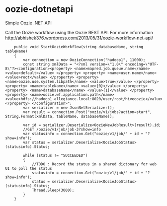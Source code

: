 oozie-dotnetapi
===============

Simple Oozie .NET API

Call the Oozie workflow using the Oozie REST API. For more information http://abhishek376.wordpress.com/2013/05/31/oozie-workflow-net-api/

		public void StartOozieWorkflow(string databaseName, string tableName)
		{
			var connection = new OozieConnection("hadoop1", 11000);
			const string xmlData = "<?xml version=\"1.0\" encoding=\"UTF-8\"?><configuration><property> <name>mapred.job.queue.name</name> <value>default</value> </property> <property> <name>user.name</name> <value>root</value> </property> <property> <name>oozie.use.system.libpath</name> <value>true</value> </property> <property> <name>tableName</name> <value>{0}</value> </property> <property> <name>databaseName</name> <value>{1}</value> </property> <property> <name>oozie.wf.application.path</name> <value>hdfs://hadoop1.allegiance.local:8020/user/root/hiveoozie</value> </property> </configuration>";
			var serializer = new JsonNetSerializer();
			var result = connection.Post("oozie/v1/jobs?action=start", String.Format(xmlData, tableName, databaseName));

			var id = serializer.Deserialize<OozieNewJobResult>(result).id;
			//GET /oozie/v1/job/job-3?show=info
			var statusinfo = connection.Get("oozie/v1/job/" + id + "?show=info");
			var status = serializer.Deserialize<OozieJobStatus>(statusinfo).Status;

			while (status != "SUCCEEDED")
			{
				//TODO : Record the status in a shared dictonary for web UI to poll the status
				statusinfo = connection.Get("oozie/v1/job/" + id + "?show=info");
				status = serializer.Deserialize<OozieJobStatus>(statusinfo).Status;
				Thread.Sleep(3000);
			}
		}